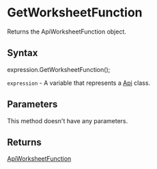 # GetWorksheetFunction

Returns the ApiWorksheetFunction object.

## Syntax

expression.GetWorksheetFunction();

`expression` - A variable that represents a [Api](../Api.md) class.

## Parameters

This method doesn't have any parameters.

## Returns

[ApiWorksheetFunction](../../ApiWorksheetFunction/ApiWorksheetFunction.md)